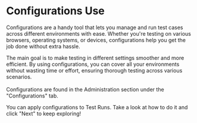 # Configurations Use

Configurations are a handy tool that lets you manage and run test cases across different environments with ease. Whether you're testing on various browsers, operating systems, or devices, configurations help you get the job done without extra hassle.

The main goal is to make testing in different settings smoother and more efficient. By using configurations, you can cover all your environments without wasting time or effort, ensuring thorough testing across various scenarios.\
\
Configurations are found in the Administration section under the "Configurations" tab.

You can apply configurations to Test Runs. Take a look at how to do it and click "Next" to keep exploring!
